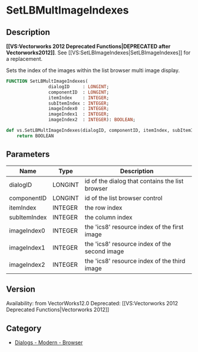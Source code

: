 # SetLBMultImageIndexes

## Description
<b>[[VS:Vectorworks 2012 Deprecated Functions|DEPRECATED after Vectorworks2012]]</b>. See [[VS:SetLBImageIndexes|SetLBImageIndexes]] for a replacement.

Sets the index of the images within the list browser multi image display.

```pascal
FUNCTION SetLBMultImageIndexes(
				dialogID     : LONGINT;
				componentID  : LONGINT;
				itemIndex    : INTEGER;
				subItemIndex : INTEGER;
				imageIndex0  : INTEGER;
				imageIndex1  : INTEGER;
				imageIndex2  : INTEGER): BOOLEAN;
```

```python
def vs.SetLBMultImageIndexes(dialogID, componentID, itemIndex, subItemIndex, imageIndex0, imageIndex1, imageIndex2):
    return BOOLEAN
```

## Parameters
|Name|Type|Description|
|---|---|---|
|dialogID|LONGINT|id of the dialog that contains the list browser|
|componentID|LONGINT|id of the list browser control|
|itemIndex|INTEGER|the row index|
|subItemIndex|INTEGER|the column index|
|imageIndex0|INTEGER|the 'ics8' resource index of the first image|
|imageIndex1|INTEGER|the 'ics8' resource index of the second image|
|imageIndex2|INTEGER|the 'ics8' resource index of the third image|

## Version
Availability: from VectorWorks12.0
Deprecated: [[VS:Vectorworks 2012 Deprecated Functions|Vectorworks 2012]]

## Category
* [Dialogs - Modern - Browser](../Categories/Dialogs%20-%20Modern%20-%20Browser.md)
